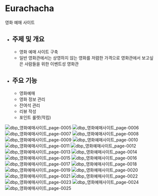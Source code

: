 # Eurachacha
영화 예매 사이트

* ## 주제 및 개요 ##
   * 영화 예매 사이트 구축
   * 일반 영화관에서는 상영하지 않는 영화를 저렴한 가격으로 영화관에서 보고싶은 사람들을 위한 이벤트성 영화관
   
* ## 주요 기능 ##
   * 영화예매
   * 영화 정보 관리
   * 잔여석 관리
   * 리뷰 작성
   * 포인트 룰렛(적립)
   
![dbp_영화예매사이트_page-0005](https://user-images.githubusercontent.com/81809891/130807971-269c4f16-3613-418c-9911-fdf76fcc4974.jpg)
![dbp_영화예매사이트_page-0006](https://user-images.githubusercontent.com/81809891/130807973-f6eb487f-6de5-4b91-bca3-d67818c55e30.jpg)
![dbp_영화예매사이트_page-0007](https://user-images.githubusercontent.com/81809891/130807980-40ac564b-964a-4914-9dcd-08d64a8843af.jpg)
![dbp_영화예매사이트_page-0008](https://user-images.githubusercontent.com/81809891/130807987-96836932-a437-4b46-bb2b-9423127080ea.jpg)
![dbp_영화예매사이트_page-0009](https://user-images.githubusercontent.com/81809891/130807991-ec14d997-be0b-4dc6-ae2d-18c424eef58f.jpg)
![dbp_영화예매사이트_page-0010](https://user-images.githubusercontent.com/81809891/130807995-4ec4a5df-4c79-4f4f-9b14-bb28146d111f.jpg)
![dbp_영화예매사이트_page-0011](https://user-images.githubusercontent.com/81809891/130807999-194a6dc2-aeed-449e-80ec-7ea5b4a87c27.jpg)
![dbp_영화예매사이트_page-0012](https://user-images.githubusercontent.com/81809891/130808004-0ed2a647-fac9-4a81-ad42-58ae5cd5459e.jpg)
![dbp_영화예매사이트_page-0013](https://user-images.githubusercontent.com/81809891/130808009-d1818547-d46d-4214-9547-8b94259985d5.jpg)
![dbp_영화예매사이트_page-0014](https://user-images.githubusercontent.com/81809891/130808012-327a23b3-79cd-4218-a2d9-1debb5a434a1.jpg)
![dbp_영화예매사이트_page-0015](https://user-images.githubusercontent.com/81809891/130808014-49041f10-c7d1-4a7a-9455-b0dffd6b1245.jpg)
![dbp_영화예매사이트_page-0016](https://user-images.githubusercontent.com/81809891/130808020-dcafbb9d-e07a-4f4d-b034-8f19dc975028.jpg)
![dbp_영화예매사이트_page-0017](https://user-images.githubusercontent.com/81809891/130808024-cf22671f-1c0a-4fba-b913-7aa7ddc6febd.jpg)
![dbp_영화예매사이트_page-0018](https://user-images.githubusercontent.com/81809891/130808028-9f444319-ba38-4a82-a8d3-38182fdd7bde.jpg)
![dbp_영화예매사이트_page-0019](https://user-images.githubusercontent.com/81809891/130808032-04722b86-4bad-4848-a1fc-09a94263930b.jpg)
![dbp_영화예매사이트_page-0020](https://user-images.githubusercontent.com/81809891/130808035-7b29d6e6-99c7-4869-8cc0-8456512052c5.jpg)
![dbp_영화예매사이트_page-0021](https://user-images.githubusercontent.com/81809891/130808045-3376eb12-2cb8-46d3-a85e-cb8ab978905b.jpg)
![dbp_영화예매사이트_page-0022](https://user-images.githubusercontent.com/81809891/130808050-34f6b7b1-33e9-4ad4-8bf3-1b7b15c0d666.jpg)
![dbp_영화예매사이트_page-0023](https://user-images.githubusercontent.com/81809891/130808053-da578885-7388-4d60-8159-4fb5a0063a2f.jpg)
![dbp_영화예매사이트_page-0024](https://user-images.githubusercontent.com/81809891/130808063-7b2c2c0b-8afb-48e4-832f-b47019b54365.jpg)
![dbp_영화예매사이트_page-0025](https://user-images.githubusercontent.com/81809891/130808067-1ebcb550-aaf9-4f43-ad69-a212ddcb5a5a.jpg)
  
